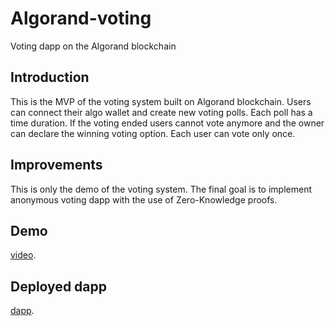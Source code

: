 # Algorand-voting
Voting dapp on the Algorand blockchain

## Introduction
This is the MVP of the voting system built on Algorand blockchain. Users can connect their algo wallet and create new voting polls.
Each poll has a time duration. If the voting ended users cannot vote anymore and the owner can declare the winning voting option. Each user can vote only once.

## Improvements
This is only the demo of the voting system. The final goal is to implement anonymous voting dapp with the use of Zero-Knowledge proofs.

## Demo
[video](https://youtu.be/e0km17K5HhM).

## Deployed dapp
[dapp](https://hadzija7.github.io/Algorand-voting-frontend/).

